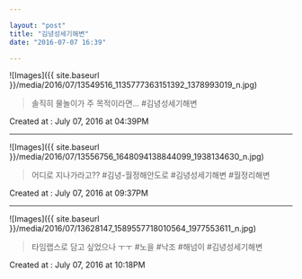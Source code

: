```yaml
---

layout: "post"  
title: "김녕성세기해변"  
date: "2016-07-07 16:39"

---
```


![Images]({{ site.baseurl }}/media/2016/07/13549516_1135777363151392_1378993019_n.jpg)

> 솔직히 물놀이가 주 목적이라면... #김녕성세기해변

Created at : July 07, 2016 at 04:39PM

---

![Images]({{ site.baseurl }}/media/2016/07/13556756_1648094138844099_1938134630_n.jpg)

> 어디로 지나가라고?? #김녕-월정해안도로 #김녕성세기해변 #월정리해변

Created at : July 07, 2016 at 09:37PM

---

![Images]({{ site.baseurl }}/media/2016/07/13628147_1589557718010564_1977553611_n.jpg)

> 타임랩스로 담고 싶었으나 ㅜㅜ #노을 #낙조 #해넘이 #김녕성세기해변

Created at : July 07, 2016 at 10:18PM
